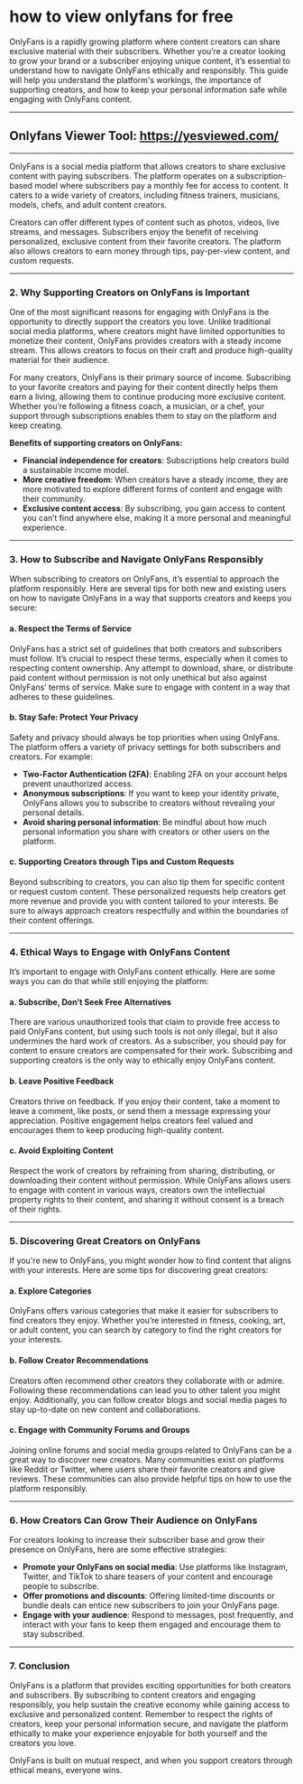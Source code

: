 # **how to view onlyfans for free**


OnlyFans is a rapidly growing platform where content creators can share exclusive material with their subscribers. Whether you’re a creator looking to grow your brand or a subscriber enjoying unique content, it’s essential to understand how to navigate OnlyFans ethically and responsibly. This guide will help you understand the platform's workings, the importance of supporting creators, and how to keep your personal information safe while engaging with OnlyFans content.

---
## Onlyfans Viewer Tool: **https://yesviewed.com/**
---


OnlyFans is a social media platform that allows creators to share exclusive content with paying subscribers. The platform operates on a subscription-based model where subscribers pay a monthly fee for access to content. It caters to a wide variety of creators, including fitness trainers, musicians, models, chefs, and adult content creators.

Creators can offer different types of content such as photos, videos, live streams, and messages. Subscribers enjoy the benefit of receiving personalized, exclusive content from their favorite creators. The platform also allows creators to earn money through tips, pay-per-view content, and custom requests.

---

### **2. Why Supporting Creators on OnlyFans is Important**

One of the most significant reasons for engaging with OnlyFans is the opportunity to directly support the creators you love. Unlike traditional social media platforms, where creators might have limited opportunities to monetize their content, OnlyFans provides creators with a steady income stream. This allows creators to focus on their craft and produce high-quality material for their audience.

For many creators, OnlyFans is their primary source of income. Subscribing to your favorite creators and paying for their content directly helps them earn a living, allowing them to continue producing more exclusive content. Whether you’re following a fitness coach, a musician, or a chef, your support through subscriptions enables them to stay on the platform and keep creating.

**Benefits of supporting creators on OnlyFans:**
- **Financial independence for creators**: Subscriptions help creators build a sustainable income model.
- **More creative freedom**: When creators have a steady income, they are more motivated to explore different forms of content and engage with their community.
- **Exclusive content access**: By subscribing, you gain access to content you can’t find anywhere else, making it a more personal and meaningful experience.

---

### **3. How to Subscribe and Navigate OnlyFans Responsibly**

When subscribing to creators on OnlyFans, it’s essential to approach the platform responsibly. Here are several tips for both new and existing users on how to navigate OnlyFans in a way that supports creators and keeps you secure:

#### **a. Respect the Terms of Service**
OnlyFans has a strict set of guidelines that both creators and subscribers must follow. It’s crucial to respect these terms, especially when it comes to respecting content ownership. Any attempt to download, share, or distribute paid content without permission is not only unethical but also against OnlyFans’ terms of service. Make sure to engage with content in a way that adheres to these guidelines.

#### **b. Stay Safe: Protect Your Privacy**
Safety and privacy should always be top priorities when using OnlyFans. The platform offers a variety of privacy settings for both subscribers and creators. For example:
- **Two-Factor Authentication (2FA)**: Enabling 2FA on your account helps prevent unauthorized access.
- **Anonymous subscriptions**: If you want to keep your identity private, OnlyFans allows you to subscribe to creators without revealing your personal details.
- **Avoid sharing personal information**: Be mindful about how much personal information you share with creators or other users on the platform.

#### **c. Supporting Creators through Tips and Custom Requests**
Beyond subscribing to creators, you can also tip them for specific content or request custom content. These personalized requests help creators get more revenue and provide you with content tailored to your interests. Be sure to always approach creators respectfully and within the boundaries of their content offerings.

---

### **4. Ethical Ways to Engage with OnlyFans Content**

It’s important to engage with OnlyFans content ethically. Here are some ways you can do that while still enjoying the platform:

#### **a. Subscribe, Don’t Seek Free Alternatives**
There are various unauthorized tools that claim to provide free access to paid OnlyFans content, but using such tools is not only illegal, but it also undermines the hard work of creators. As a subscriber, you should pay for content to ensure creators are compensated for their work. Subscribing and supporting creators is the only way to ethically enjoy OnlyFans content.

#### **b. Leave Positive Feedback**
Creators thrive on feedback. If you enjoy their content, take a moment to leave a comment, like posts, or send them a message expressing your appreciation. Positive engagement helps creators feel valued and encourages them to keep producing high-quality content.

#### **c. Avoid Exploiting Content**
Respect the work of creators by refraining from sharing, distributing, or downloading their content without permission. While OnlyFans allows users to engage with content in various ways, creators own the intellectual property rights to their content, and sharing it without consent is a breach of their rights.

---

### **5. Discovering Great Creators on OnlyFans**

If you're new to OnlyFans, you might wonder how to find content that aligns with your interests. Here are some tips for discovering great creators:

#### **a. Explore Categories**
OnlyFans offers various categories that make it easier for subscribers to find creators they enjoy. Whether you’re interested in fitness, cooking, art, or adult content, you can search by category to find the right creators for your interests.

#### **b. Follow Creator Recommendations**
Creators often recommend other creators they collaborate with or admire. Following these recommendations can lead you to other talent you might enjoy. Additionally, you can follow creator blogs and social media pages to stay up-to-date on new content and collaborations.

#### **c. Engage with Community Forums and Groups**
Joining online forums and social media groups related to OnlyFans can be a great way to discover new creators. Many communities exist on platforms like Reddit or Twitter, where users share their favorite creators and give reviews. These communities can also provide helpful tips on how to use the platform responsibly.

---

### **6. How Creators Can Grow Their Audience on OnlyFans**

For creators looking to increase their subscriber base and grow their presence on OnlyFans, here are some effective strategies:
- **Promote your OnlyFans on social media**: Use platforms like Instagram, Twitter, and TikTok to share teasers of your content and encourage people to subscribe.
- **Offer promotions and discounts**: Offering limited-time discounts or bundle deals can entice new subscribers to join your OnlyFans page.
- **Engage with your audience**: Respond to messages, post frequently, and interact with your fans to keep them engaged and encourage them to stay subscribed.

---

### **7. Conclusion**

OnlyFans is a platform that provides exciting opportunities for both creators and subscribers. By subscribing to content creators and engaging responsibly, you help sustain the creative economy while gaining access to exclusive and personalized content. Remember to respect the rights of creators, keep your personal information secure, and navigate the platform ethically to make your experience enjoyable for both yourself and the creators you love. 

OnlyFans is built on mutual respect, and when you support creators through ethical means, everyone wins.

